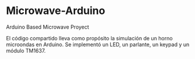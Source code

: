 # Microwave-Arduino
Arduino Based Microwave Proyect

El código compartido lleva como propósito la simulación de un horno microondas en Arduino. Se implementó un LED, un parlante, un keypad y un módulo TM1637.

